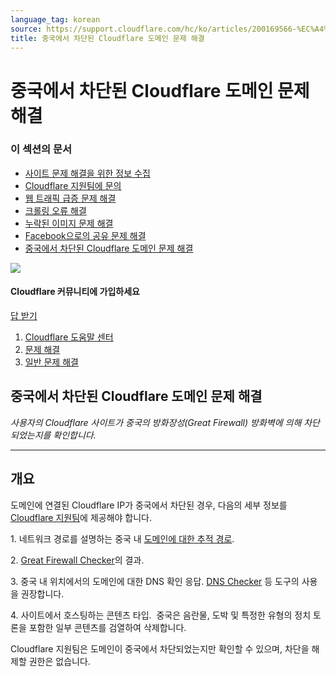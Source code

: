 ```yaml
---
language_tag: korean
source: https://support.cloudflare.com/hc/ko/articles/200169566-%EC%A4%91%EA%B5%AD%EC%97%90%EC%84%9C-%EC%B0%A8%EB%8B%A8%EB%90%9C-Cloudflare-%EB%8F%84%EB%A9%94%EC%9D%B8-%EB%AC%B8%EC%A0%9C-%ED%95%B4%EA%B2%B0
title: 중국에서 차단된 Cloudflare 도메인 문제 해결
---
```


# 중국에서 차단된 Cloudflare 도메인 문제 해결

### 이 섹션의 문서

-   [사이트 문제 해결을 위한 정보 수집](https://support.cloudflare.com/hc/ko/articles/203118044-%EC%82%AC%EC%9D%B4%ED%8A%B8-%EB%AC%B8%EC%A0%9C-%ED%95%B4%EA%B2%B0%EC%9D%84-%EC%9C%84%ED%95%9C-%EC%A0%95%EB%B3%B4-%EC%88%98%EC%A7%91 "사이트 문제 해결을 위한 정보 수집")
-   [Cloudflare 지원팀에 문의](https://support.cloudflare.com/hc/ko/articles/200172476-Cloudflare-%EC%A7%80%EC%9B%90%ED%8C%80%EC%97%90-%EB%AC%B8%EC%9D%98 "Cloudflare 지원팀에 문의")
-   [웹 트래픽 급증 문제 해결](https://support.cloudflare.com/hc/ko/articles/200172906-%EC%9B%B9-%ED%8A%B8%EB%9E%98%ED%94%BD-%EA%B8%89%EC%A6%9D-%EB%AC%B8%EC%A0%9C-%ED%95%B4%EA%B2%B0 "웹 트래픽 급증 문제 해결")
-   [크롤링 오류 해결](https://support.cloudflare.com/hc/ko/articles/200169806-%ED%81%AC%EB%A1%A4%EB%A7%81-%EC%98%A4%EB%A5%98-%ED%95%B4%EA%B2%B0 "크롤링 오류 해결")
-   [누락된 이미지 문제 해결](https://support.cloudflare.com/hc/ko/articles/200169906-%EB%88%84%EB%9D%BD%EB%90%9C-%EC%9D%B4%EB%AF%B8%EC%A7%80-%EB%AC%B8%EC%A0%9C-%ED%95%B4%EA%B2%B0 "누락된 이미지 문제 해결")
-   [Facebook으로의 공유 문제 해결](https://support.cloudflare.com/hc/ko/articles/217720788-Facebook%EC%9C%BC%EB%A1%9C%EC%9D%98-%EA%B3%B5%EC%9C%A0-%EB%AC%B8%EC%A0%9C-%ED%95%B4%EA%B2%B0 "Facebook으로의 공유 문제 해결")
-   [중국에서 차단된 Cloudflare 도메인 문제 해결](https://support.cloudflare.com/hc/ko/articles/200169566-%EC%A4%91%EA%B5%AD%EC%97%90%EC%84%9C-%EC%B0%A8%EB%8B%A8%EB%90%9C-Cloudflare-%EB%8F%84%EB%A9%94%EC%9D%B8-%EB%AC%B8%EC%A0%9C-%ED%95%B4%EA%B2%B0 "중국에서 차단된 Cloudflare 도메인 문제 해결")

![](/support/static/513a9e8b35eaed0a35fce9cc22f9972e37872a33.png)

#### Cloudflare 커뮤니티에 가입하세요

[답 받기](https://community.cloudflare.com/)

1.  [Cloudflare 도움말 센터](https://support.cloudflare.com/hc/ko)
2.  [문제 해결](https://support.cloudflare.com/hc/ko/categories/200276217-%EB%AC%B8%EC%A0%9C-%ED%95%B4%EA%B2%B0)
3.  [일반 문제 해결](https://support.cloudflare.com/hc/ko/sections/200804937-%EC%9D%BC%EB%B0%98-%EB%AC%B8%EC%A0%9C-%ED%95%B4%EA%B2%B0)

## 중국에서 차단된 Cloudflare 도메인 문제 해결

_사용자의 Cloudflare 사이트가 중국의 방화장성(Great Firewall) 방화벽에 의해 차단되었는지를 확인합니다._

___

## 개요

도메인에 연결된 Cloudflare IP가 중국에서 차단된 경우, 다음의 세부 정보를 [Cloudflare 지원팀](https://support.cloudflare.com/hc/articles/200172476)에 제공해야 합니다.

1\. 네트워크 경로를 설명하는 중국 내 [도메인에 대한 추적 경로](http://support.cloudflare.com/entries/22050846-how-do-i-run-a-traceroute).

2\. [Great Firewall Checker](http://www.greatfirewallofchina.org/)의 결과.

3\. 중국 내 위치에서의 도메인에 대한 DNS 확인 응답. [DNS Checker](https://dnschecker.org/) 등 도구의 사용을 권장합니다.

4\. 사이트에서 호스팅하는 콘텐츠 타입.  중국은 음란물, 도박 및 특정한 유형의 정치 토론을 포함한 일부 콘텐츠를 검열하여 삭제합니다.

Cloudflare 지원팀은 도메인이 중국에서 차단되었는지만 확인할 수 있으며, 차단을 해제할 권한은 없습니다.
